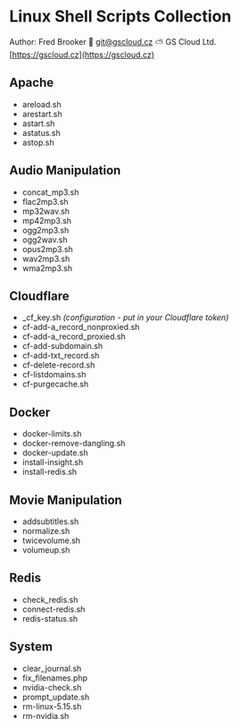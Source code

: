 # Linux Shell Scripts Collection

Author: Fred Brooker 💌 <git@gscloud.cz> ⛅️ GS Cloud Ltd. [https://gscloud.cz](https://gscloud.cz)

## Apache

* areload.sh
* arestart.sh
* astart.sh
* astatus.sh
* astop.sh

## Audio Manipulation

* concat_mp3.sh
* flac2mp3.sh
* mp32wav.sh
* mp42mp3.sh
* ogg2mp3.sh
* ogg2wav.sh
* opus2mp3.sh
* wav2mp3.sh
* wma2mp3.sh

## Cloudflare

* _cf_key.sh *(configuration - put in your Cloudflare token)*
* cf-add-a_record_nonproxied.sh
* cf-add-a_record_proxied.sh
* cf-add-subdomain.sh
* cf-add-txt_record.sh
* cf-delete-record.sh
* cf-listdomains.sh
* cf-purgecache.sh

## Docker

* docker-limits.sh
* docker-remove-dangling.sh
* docker-update.sh
* install-insight.sh
* install-redis.sh

## Movie Manipulation

* addsubtitles.sh
* normalize.sh
* twicevolume.sh
* volumeup.sh

## Redis

* check_redis.sh
* connect-redis.sh
* redis-status.sh

## System

* clear_journal.sh
* fix_filenames.php
* nvidia-check.sh
* prompt_update.sh
* rm-linux-5.15.sh
* rm-nvidia.sh
